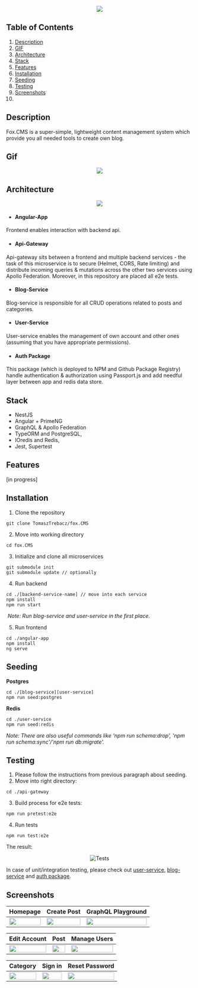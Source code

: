 <p align="center">
  <img src="https://i.ibb.co/sWjV6W5/readme-HEADER.png" />
</p>

## Table of Contents
1. [Description](#description)
2. [GIF](#gif)
3. [Architecture](#architecture)
4. [Stack](#stack)
5. [Features](#features)
7. [Installation](#installation)
8. [Seeding](#seeding)
9. [Testing](#testing)
10. [Screenshots](#screenshots)
11. 
## Description

Fox.CMS is a super-simple, lightweight content management system which provide you all needed tools to create own blog.
## Gif
<p align="center">
  <img src="https://s4.gifyu.com/images/20210227133110-c31361e3d9.gif-2-mp4.com.gif" />
</p>

## Architecture
<p align="center">
  <img src="https://i.ibb.co/CK0JdCc/fox-cms-architecture.png" />
</p>

- #### Angular-App
Frontend enables interaction with backend api.
- #### Api-Gateway
Api-gateway sits between a frontend and multiple backend services - the task of this microservice is to secure (Helmet, CORS, Rate limiting) and distribute incoming queries & mutations across the other two services using Apollo Federation.
Moreover, in this repository are placed all e2e tests.
- #### Blog-Service  
Blog-service is responsible for all CRUD operations related to posts and categories.
- #### User-Service  
User-service enables the management of own account and other ones (assuming that you have appropriate permissions).
- #### Auth Package  
This package (which is deployed to NPM and Github Package Registry) handle authentication & authorization using Passport.js and add needful layer between app and redis data store.

## Stack

- NestJS
- Angular + PrimeNG
- GraphQL & Apollo Federation
- TypeORM and PostgreSQL,
- IOredis and Redis,
- Jest, Supertest

## Features
[in progress]

## Installation

1. Clone the repository
```
git clone TomaszTrebacz/fox.CMS
```
2. Move into working directory
``` 
cd fox.CMS
```
3. Initialize and clone all microservices
```
git submodule init
git submodule update // optionally
```
4. Run backend
```
cd ./[backend-service-name] // move into each service
npm install
npm run start
```
&nbsp;*Note: Run blog-service and user-service in the first place.*

5. Run frontend
```
cd ./angular-app
npm install
ng serve
```

## Seeding
**Postgres**
```
cd ./[blog-service][user-service]
npm run seed:postgres
```
**Redis**
```
cd ./user-service
npm run seed:redis
```

*Note: There are also useful commands like 'npm run schema:drop', 'npm run schema:sync'/'npm run db:migrate'.*
## Testing
1. Please follow the instructions from previous paragraph about seeding.
2. Move into right directory:
```
cd ./api-gateway
```
3. Build process for e2e tests:
```
npm run pretest:e2e
```
4. Run tests
```
npm run test:e2e
```

The result:

<p align="center">
<img src="https://i.ibb.co/5kCDs5v/test.png" alt="Tests" />
</p>

In case of unit/integration testing, please check out <a href="https://github.com/TomaszTrebacz/fox.CMS-user-service/">user-service</a>, <a href="https://github.com/TomaszTrebacz/fox.CMS-blog-service/">blog-service</a> and <a href="https://github.com/TomaszTrebacz/nest-auth-graphql-redis/">auth package</a>.
 


## Screenshots

|                        Homepage                         |                         Create Post                         |                     GraphQL Playground                      
| :-----------------------------------------------------: | :-----------------------------------------------------: | :-----------------------------------------------------: | 
| <img src="https://i.ibb.co/1my7h5w/HOMEPAGE.png" width="100%"> | <img src="https://i.ibb.co/yXsSVVx/BATMAN.png" width="100%"> | <img src="https://i.ibb.co/GQdYvrB/Screenshot-from-2021-02-27-23-40-33.png" width="100%">

|                        Edit Account                         |                         Post                        |                     Manage Users                      
| :-----------------------------------------------------: | :-----------------------------------------------------: | :-----------------------------------------------------: | 
| <img src="https://i.ibb.co/qdBDkrM/EDIT.png" width="100%"> | <img src="https://i.ibb.co/hC3bjd2/POST.png" width="100%"> | <img src="https://i.ibb.co/MSxQPkL/manageusrs.png" width="100%">

|                        Category                         |                         Sign in                         |                    Reset Password                      
| :-----------------------------------------------------: | :-----------------------------------------------------: | :-----------------------------------------------------: | 
| <img src="https://i.ibb.co/VVW5JTW/category.png" width="100%"> | <img src="https://i.ibb.co/ZcgWNPY/signin.png" width="100%"> | <img src="https://i.ibb.co/Dt710Wq/reset.png" width="100%">
